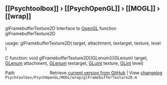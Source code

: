 ## [[Psychtoolbox]] &#8250; [[PsychOpenGL]] &#8250; [[MOGL]] &#8250; [[wrap]]

glFramebufferTexture2D  Interface to [OpenGL](OpenGL) function glFramebufferTexture2D  
  
usage:  glFramebufferTexture2D( target, attachment, textarget, texture, level )  
  
C function:  void glFramebufferTexture2D[(GLenum]((GLenum) target, [GLenum](GLenum) attachment, [GLenum](GLenum) textarget, [GLuint](GLuint) texture, [GLint](GLint) level)  




<div class="code_header" style="text-align:right;">
  <span style="float:left;">Path&nbsp;&nbsp;</span> <span class="counter">Retrieve <a href=
  "https://raw.github.com/Psychtoolbox-3/Psychtoolbox-3/beta/Psychtoolbox/PsychOpenGL/MOGL/wrap/glFramebufferTexture2D.m">current version from GitHub</a> | View <a href=
  "https://github.com/Psychtoolbox-3/Psychtoolbox-3/commits/beta/Psychtoolbox/PsychOpenGL/MOGL/wrap/glFramebufferTexture2D.m">changelog</a></span>
</div>
<div class="code">
  <code>Psychtoolbox/PsychOpenGL/MOGL/wrap/glFramebufferTexture2D.m</code>
</div>


